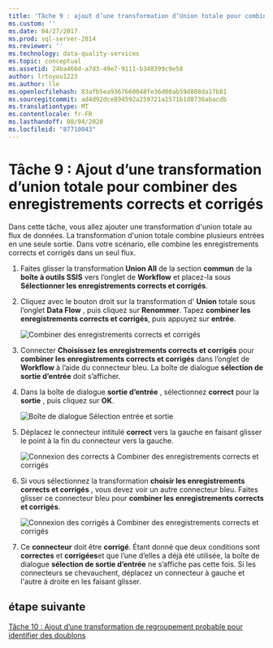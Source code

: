 ```yaml
---
title: 'Tâche 9 : ajout d’une transformation d’Union totale pour combiner des enregistrements corrects et corrigés | Microsoft Docs'
ms.custom: ''
ms.date: 04/27/2017
ms.prod: sql-server-2014
ms.reviewer: ''
ms.technology: data-quality-services
ms.topic: conceptual
ms.assetid: 24ba466d-a7d3-49e7-9111-b348399c9e58
author: lrtoyou1223
ms.author: lle
ms.openlocfilehash: 83afb5ea9367660048fe36d00ab59d808da17b81
ms.sourcegitcommit: ad4d92dce894592a259721a1571b1d8736abacdb
ms.translationtype: MT
ms.contentlocale: fr-FR
ms.lasthandoff: 08/04/2020
ms.locfileid: "87710043"
---
```

# <a name="task-9-adding-union-all-transform-to-combine-correct-and-corrected-records"></a>Tâche 9 : Ajout d’une transformation d’union totale pour combiner des enregistrements corrects et corrigés
  Dans cette tâche, vous allez ajouter une transformation d'union totale au flux de données. La transformation d'union totale combine plusieurs entrées en une seule sortie. Dans votre scénario, elle combine les enregistrements corrects et corrigés dans un seul flux.  
  
1.  Faites glisser la transformation **Union All** de la section **commun** de la **boîte à outils SSIS** vers l’onglet de **Workflow** et placez-la sous **Sélectionner les enregistrements corrects et corrigés**.  
  
2.  Cliquez avec le bouton droit sur la transformation d' **Union** totale sous l’onglet **Data Flow** , puis cliquez sur **Renommer**. Tapez **combiner les enregistrements corrects et corrigés**, puis appuyez sur **entrée**.  
  
     ![Combiner des enregistrements corrects et corrigés](../../2014/tutorials/media/et-addinguattocombinecacrecords-01.jpg "Combiner des enregistrements corrects et corrigés")  
  
3.  Connecter **Choisissez les enregistrements corrects et corrigés** pour **combiner les enregistrements corrects et corrigés** dans l’onglet de **Workflow** à l’aide du connecteur bleu. La boîte de dialogue **sélection de sortie d’entrée** doit s’afficher.  
  
4.  Dans la boîte de dialogue **sortie d’entrée** , sélectionnez **correct** pour la **sortie** , puis cliquez sur **OK**.  
  
     ![Boîte de dialogue Sélection entrée et sortie](../../2014/tutorials/media/et-addinguattocombinecacrecords-02.jpg "Boîte de dialogue Sélection entrée et sortie")  
  
5.  Déplacez le connecteur intitulé **correct** vers la gauche en faisant glisser le point à la fin du connecteur vers la gauche.  
  
     ![Connexion des corrects à Combiner des enregistrements corrects et corrigés](../../2014/tutorials/media/et-addinguattocombinecacrecords-03.jpg "Connexion des corrects à Combiner des enregistrements corrects et corrigés")  
  
6.  Si vous sélectionnez la transformation **choisir les enregistrements corrects et corrigés** , vous devez voir un autre connecteur bleu. Faites glisser ce connecteur bleu pour **combiner les enregistrements corrects et corrigés**.  
  
     ![Connexion des corrigés à Combiner des enregistrements corrects et corrigés](../../2014/tutorials/media/et-addinguattocombinecacrecords-04.jpg "Connexion des corrigés à Combiner des enregistrements corrects et corrigés")  
  
7.  Ce **connecteur** doit être **corrigé**. Étant donné que deux conditions sont **correctes** et **corrigées**et que l’une d’elles a déjà été utilisée, la boîte de dialogue **sélection de sortie d’entrée** ne s’affiche pas cette fois. Si les connecteurs se chevauchent, déplacez un connecteur à gauche et l'autre à droite en les faisant glisser.  
  
## <a name="next-step"></a>étape suivante  
 [Tâche 10 : Ajout d’une transformation de regroupement probable pour identifier des doublons](../../2014/tutorials/task-10-adding-fuzzy-group-transform-to-identify-duplicates.md)  
  
  
